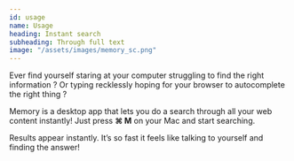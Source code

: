 ```yaml
---
id: usage
name: Usage
heading: Instant search
subheading: Through full text
image: "/assets/images/memory_sc.png"
---
```


Ever find yourself staring at your computer struggling to find the right information ? Or typing recklessly hoping for your browser to autocomplete the right thing ? 

Memory is a desktop app that lets you do a search through all your web content instantly! Just press **⌘ M** on your Mac and start searching. 

Results appear instantly. It’s so fast it feels like talking to yourself and finding the answer!

